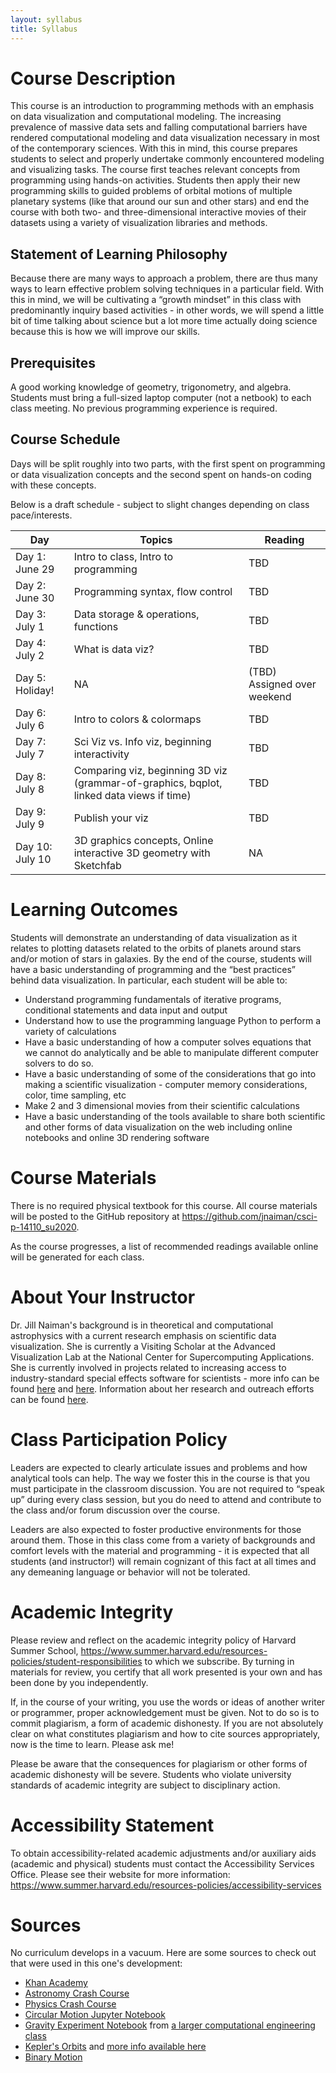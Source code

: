 ```yaml
---
layout: syllabus
title: Syllabus
---
```


# Course Description

This course is an introduction to programming methods with an emphasis on data visualization and computational modeling. The increasing prevalence of massive data sets and falling computational barriers have rendered computational modeling and data visualization necessary in most of the contemporary sciences. With this in mind, this course prepares students to select and properly undertake commonly encountered modeling and visualizing tasks. The course first teaches relevant concepts from programming using hands-on activities. Students then apply their new programming skills to guided problems of orbital motions of multiple planetary systems (like that around our sun and other stars) and end the course with both two- and three-dimensional interactive movies of their datasets using a variety of visualization libraries and methods.
	

## Statement of Learning Philosophy				
Because there are many ways to approach a problem, there are thus many ways to learn effective problem solving techniques in a particular field.  With this in mind, we will be cultivating a “growth mindset” in this class with predominantly inquiry based activities - in other words, we will spend a little bit of time talking about science but a lot more time actually doing science because this is how we will improve our skills.  


## Prerequisites					
A good working knowledge of geometry, trigonometry, and algebra. Students must bring a full-sized laptop computer (not a netbook) to each class meeting. No previous programming experience is required.

## Course Schedule
Days will be split roughly into two parts, with the first spent on programming or data visualization concepts and the second spent on hands-on coding with these concepts.  	

Below is a draft schedule - subject to slight changes depending on class pace/interests.

| Day   | Topics  | Reading |
|-------|---------|------|
| Day 1: June 29 | Intro to class, Intro to programming | TBD
| Day 2: June 30 | Programming syntax, flow control | TBD
| Day 3: July 1  | Data storage & operations, functions | TBD
| Day 4: July 2 | What is data viz? | TBD
| Day 5: Holiday! | NA | (TBD) Assigned over weekend
| Day 6: July 6  | Intro to colors & colormaps | TBD
| Day 7: July 7 | Sci Viz vs. Info viz, beginning interactivity | TBD
| Day 8: July 8 | Comparing viz, beginning 3D viz (grammar-of-graphics, bqplot, linked data views if time) | TBD
| Day 9: July 9 | Publish your viz | TBD
| Day 10: July 10 | 3D graphics concepts, Online interactive 3D geometry with Sketchfab | NA

# Learning Outcomes

Students will demonstrate an understanding of data visualization as it relates to plotting datasets related to the orbits of planets around stars and/or motion of stars in galaxies.  By the end of the course, students will have a basic understanding of programming and  the “best practices” behind data visualization.  In particular, each student will be able to:	
 * Understand programming fundamentals of iterative programs, conditional statements and data input and output
 * Understand how to use the programming language Python to perform a variety of calculations
 * Have a basic understanding of how a computer solves equations that we cannot do analytically and be able to manipulate different computer solvers to do so.
 * Have a basic understanding of some of the considerations that go into making a scientific visualization - computer memory considerations, color, time sampling, etc
 * Make 2 and 3 dimensional movies from their scientific calculations
 * Have a basic understanding of the tools available to share both scientific and other forms of data visualization on the web including online notebooks and online 3D rendering software

# Course Materials

There is no required physical textbook for this course.  All course materials will be posted to
the GitHub repository at https://github.com/jnaiman/csci-p-14110_su2020.

As the course progresses, a list of recommended readings available online will be generated for
each class.  


# About Your Instructor

Dr. Jill Naiman's background is in theoretical and computational astrophysics with a current research emphasis on scientific data visualization.  She is currently a Visiting Scholar at the Advanced Visualization Lab at the National Center for Supercomputing Applications.  She is currently involved in projects related to increasing access to industry-standard special effects software for scientists - more info can be found <a href="http://ytini.com">here</a> and <a href="http://astroblend.com">here</a>.  Information about her research and outreach efforts can be found <a href="http://astronaiman.com">here</a>.



# Class Participation Policy	

Leaders are expected to clearly articulate issues and problems and how analytical tools can help. The way we foster this in the course is that you must participate in the classroom discussion. You are not required to “speak up” during every class session, but you do need to attend and contribute to the class and/or forum discussion over the course.  

Leaders are also expected to foster productive environments for those around them. Those in this class come from a variety of backgrounds and comfort levels with the material and programming - it is expected that all students (and instructor!) will remain cognizant of this fact at all times and any demeaning language or behavior will not be tolerated.
										
# Academic Integrity	

Please review and reflect on the academic integrity policy of Harvard Summer School, https://www.summer.harvard.edu/resources-policies/student-responsibilities to which we subscribe. By turning in materials for review, you certify that all work presented is your own and has been done by you independently. 

If, in the course of your writing, you use the words or ideas of another writer or programmer, proper acknowledgement must be given. Not to do so is to commit plagiarism, a form of academic dishonesty. If you are not absolutely clear on what constitutes plagiarism and how to cite sources appropriately, now is the time to learn. Please ask me!

Please be aware that the consequences for plagiarism or other forms of academic dishonesty will be severe. Students who violate university standards of academic integrity are subject to disciplinary action.
					
					
# Accessibility Statement	

To obtain accessibility-related academic adjustments and/or auxiliary aids (academic and physical) students must contact the Accessibility Services Office. Please see their website for more information: https://www.summer.harvard.edu/resources-policies/accessibility-services		
			
			 		
# Sources

No curriculum develops in a vacuum.  Here are some sources to check out that were used in this one's development:

* [Khan Academy](https://www.khanacademy.org/science/ap-physics-1/ap-centripetal-force-and-gravitation/newtons-law-of-gravitation-ap/e/gravity-and-orbits-ap1)
* [Astronomy Crash Course](https://www.youtube.com/watch?v=0rHUDWjR5gg&list=PL8dPuuaLjXtPAJr1ysd5yGIyiSFuh0mIL)
* [Physics Crash Course](https://www.youtube.com/watch?v=ZM8ECpBuQYE)
* [Circular Motion Jupyter Notebook](http://www.astrojack.com/uniform-circular-motion-animation-in-python/)
* [Gravity Experiment Notebook](https://nbviewer.jupyter.org/github/engineersCode/EngComp3_tourdynamics/blob/master/notebooks_en/1_Catch_Motion.ipynb) from [a larger computational engineering class](https://github.com/engineersCode/EngComp3_tourdynamics)
* [Kepler's Orbits](https://github.com/katiebreivik/Keplers_Laws/blob/master/Keplers_Laws.ipynb) and [more info available here](http://gk12.ciera.northwestern.edu/classroom/2018/Python%20and%20Keplers%20Laws.pdf)
* [Binary Motion](http://hosting.astro.cornell.edu/academics/courses/astro201/kepler_binary.htm)
